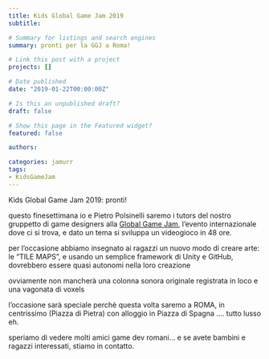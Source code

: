 ```yaml
---
title: Kids Global Game Jam 2019
subtitle: 

# Summary for listings and search engines
summary: pronti per la GGJ a Roma!

# Link this post with a project
projects: []

# Date published
date: "2019-01-22T00:00:00Z"

# Is this an unpublished draft?
draft: false

# Show this page in the Featured widget?
featured: false

authors:

categories: jamurr
tags:
- KidsGameJam
---
```


Kids Global Game Jam 2019: pronti!

questo finesettimana io e Pietro Polsinelli saremo i tutors del nostro gruppetto di game designers alla [Global Game Jam](https://www.facebook.com/GlobalGameJam/), l’evento internazionale dove ci si trova, e dato un tema si sviluppa un videogioco in 48 ore.

per l’occasione abbiamo insegnato ai ragazzi un nuovo modo di creare arte: le “TILE MAPS”, e usando un semplice framework di Unity e GitHub, dovrebbero essere quasi autonomi nella loro creazione

ovviamente non mancherà una colonna sonora originale registrata in loco e una vagonata di voxels

l’occasione sarà speciale perchè questa volta saremo a ROMA, in centrissimo (Piazza di Pietra) con alloggio in Piazza di Spagna …. tutto lusso eh.

speriamo di vedere molti amici game dev romani… e se avete bambini e ragazzi interessati, stiamo in contatto.
